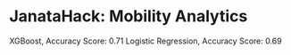 # JanataHack: Mobility Analytics
XGBoost, Accuracy Score: 0.71
Logistic Regression, Accuracy Score: 0.69
